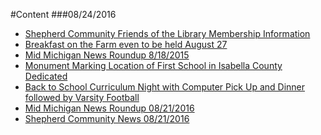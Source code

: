 #Content
###08/24/2016

* [Shepherd Community Friends of the Library Membership Information](_posts/2016-08-11-shepherd-community-friends-of-the-library-membership-information.md)
* [Breakfast on the Farm even to be held August 27](_posts/2016-08-11-breakfast-on-the-farm-event-to-be-held-august-27-docx.md)
* [Mid Michigan News Roundup 8/18/2015](_posts/2016-08-19-mid-michigan-news-roundup-08182016.md)
* [Monument Marking Location of First School in Isabella County Dedicated](_posts/2016-08-20-monument-marking-location-of-first-school-in-isabella-county-dedicated.md)
* [Back to School Curriculum Night with Computer Pick Up and Dinner followed by Varsity Football](_posts/2016-08-11-back-to-school-curriculum-night-with-computer-pick-up-and-dinner-followed-by-varsity-football.md)
* [Mid Michigan News Roundup 08/21/2016](_posts/2016-08-21-Mid-Michigan-News-8/20/2016.md)
* [Shepherd Community News 08/21/2016](_posts/2016-08-21-Shepherd-Community-News-8/20/2016.md)